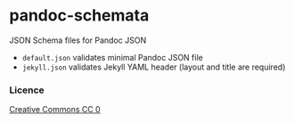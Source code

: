 pandoc-schemata
===============

JSON Schema files for Pandoc JSON

* `default.json` validates minimal Pandoc JSON file
* `jekyll.json` validates Jekyll YAML header (layout and title are required)

### Licence

[Creative Commons CC 0](LICENSE)
